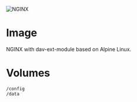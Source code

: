 ![NGINX](https://github.com/tunip/docker-nginx/raw/master/nginx.png)

# Image
NGINX with dav-ext-module based on Alpine Linux.

# Volumes
```
/config
/data
```
